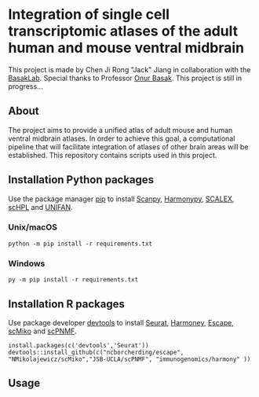 # Integration of single cell transcriptomic atlases of the adult human and mouse ventral midbrain
This project is made by Chen Ji Rong "Jack" Jiang in collaboration with the [BasakLab](https://basaklab.com/). Special thanks to Professor [Onur Basak](https://www.linkedin.com/in/onur-basak-a2b96468). This project is still in progress...

## About

The project aims to provide a unified atlas of adult mouse and human ventral midbrain atlases. In order to achieve this goal, a computational pipeline that will facilitate integration of atlases of other brain areas will be established. This repository contains scripts used in this project.

## Installation Python packages

Use the package manager [pip](https://pip.pypa.io/en/stable/) to install [Scanpy](https://scanpy.readthedocs.io/en/stable/), [Harmonypy](https://github.com/slowkow/harmonypy), [SCALEX](https://github.com/jsxlei/SCALEX), [scHPL](https://github.com/lcmmichielsen/scHPL) and [UNIFAN](https://github.com/doraadong/UNIFAN).

### Unix/macOS
```
python -m pip install -r requirements.txt
```

### Windows
```
py -m pip install -r requirements.txt
```

## Installation R packages
Use package developer [devtools](https://www.r-project.org/nosvn/pandoc/devtools.html) to install [Seurat](https://satijalab.org/seurat/), [Harmoney](https://github.com/immunogenomics/harmony), [Escape](https://github.com/ncborcherding/escape), [scMiko](https://github.com/NMikolajewicz/scMiko) and [scPNMF](https://github.com/JSB-UCLA/scPNMF).
```
install.packages(c('devtools','Seurat'))
devtools::install_github(c("ncborcherding/escape", "NMikolajewicz/scMiko","JSB-UCLA/scPNMF", "immunogenomics/harmony" ))
```

## Usage

```python

```

